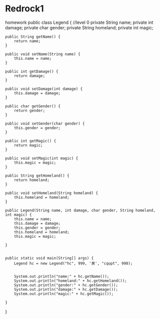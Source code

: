 # Redrock1
homework
public class Legend {
    //level 0
    private String name;
    private int damage;
    private char gender;
    private String homeland;
    private int magic;

    public String getName() {
        return name;
    }

    public void setName(String name) {
        this.name = name;
    }

    public int getDamage() {
        return damage;
    }

    public void setDamage(int damage) {
        this.damage = damage;
    }

    public char getGender() {
        return gender;
    }

    public void setGender(char gender) {
        this.gender = gender;
    }

    public int getMagic() {
        return magic;
    }

    public void setMagic(int magic) {
        this.magic = magic;
    }

    public String getHomeland() {
        return homeland;
    }

    public void setHomeland(String homeland) {
        this.homeland = homeland;
    }

    public Legend(String name, int damage, char gender, String homeland, int magic) {
        this.name = name;
        this.damage = damage;
        this.gender = gender;
        this.homeland = homeland;
        this.magic = magic;

    }


    public static void main(String[] args) {
        Legend hc = new Legend("hc", 999, '男', "cqupt", 998);


        System.out.println("name:" + hc.getName());
        System.out.println("homeland:" + hc.getHomeland());
        System.out.println("gender:" + hc.getGender());
        System.out.println("damage:" + hc.getDamage());
        System.out.println("magic:" + hc.getMagic());

    }
}
